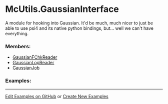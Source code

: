 # <a id="McUtils.GaussianInterface">McUtils.GaussianInterface</a>
    
A module for hooking into Gaussian. It'd be much, much nicer to just be able to use psi4 and its native python bindings,
but... well we can't have everything.

### Members:

  - [GaussianFChkReader](GaussianInterface/GaussianImporter/GaussianFChkReader.md)
  - [GaussianLogReader](GaussianInterface/GaussianImporter/GaussianLogReader.md)
  - [GaussianJob](GaussianInterface/GaussianJob/GaussianJob.md)

### Examples:



___

[Edit Examples on GitHub](https://github.com/McCoyGroup/References/edit/gh-pages/Documentation/examples/McUtils/GaussianInterface.md) or 
[Create New Examples](https://github.com/McCoyGroup/References/new/gh-pages/?filename=Documentation/examples/McUtils/GaussianInterface.md)